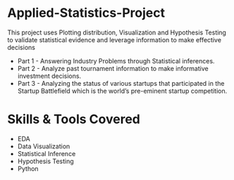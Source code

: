 # Applied-Statistics-Project

This project uses Plotting distribution, Visualization and Hypothesis Testing to validate statistical evidence and leverage information to make effective decisions 
* Part 1 - Answering Industry Problems through Statistical inferences. 
* Part 2 - Analyze past tournament information to make informative investment decisions. 
* Part 3 - Analyzing the status of various startups that participated in the Startup Battlefield which is the world’s pre-eminent startup competition.

# Skills & Tools Covered
* EDA
* Data Visualization
* Statistical Inference
* Hypothesis Testing
* Python
